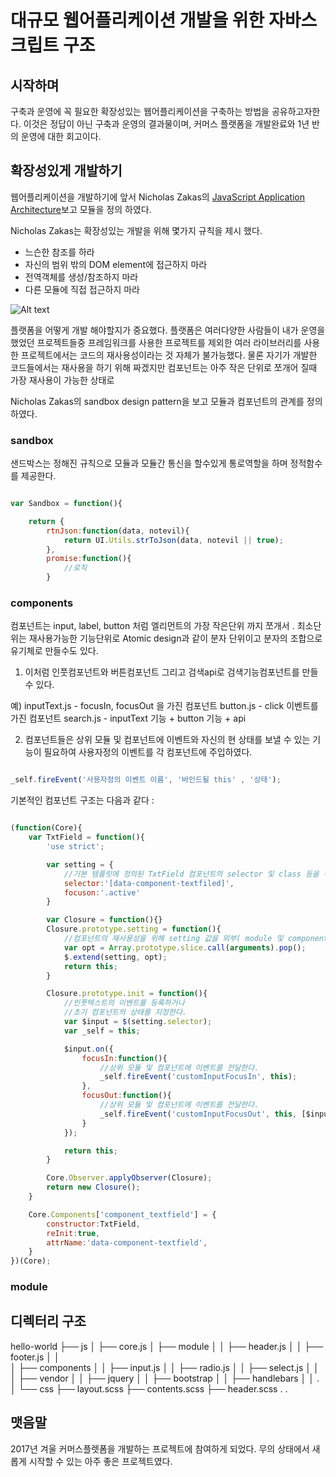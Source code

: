 # 대규모 웹어플리케이션 개발을 위한 자바스크립트 구조

## 시작하며
구축과 운영에 꼭 필요한 확장성있는 웹어플리케이션을 구축하는 방법을 공유하고자한다. 이것은 정답이 아닌 구축과 운영의 결과물이며,
커머스 플랫폼을 개발완료와 1년 반의 운영에 대한 회고이다.

## 확장성있게 개발하기
웹어플리케이션을 개발하기에 앞서 Nicholas Zakas의 [JavaScript Application Architecture](https://www.slideshare.net/nzakas/scalable-javascript-application-architecture)보고 모듈을 정의 하였다.

Nicholas Zakas는 확장성있는 개발을 위해 몇가지 규칙을 제시 했다.
- 느슨한 참조를 하라
- 자신의 범위 밖의 DOM element에 접근하지 마라
- 전역객체를 생성/참조하지 마라
- 다른 모듈에 직접 접근하지 마라

![Alt text](/img.jpg "Optional title")

플랫폼을 어떻게 개발 해야할지가 중요했다. 플랫폼은 여러다양한 사람들이 
내가 운영을 했었던 프로젝트들중 프레임워크를 사용한 프로젝트를 제외한 여러 라이브러리를 사용한 프로젝트에서는 코드의 재사용성이라는 것 자체가 불가능했다. 물론 자기가 개발한 코드들에서는 재사용을 하기 위해 짜겠지만 
컴포넌트는 아주 작은 단위로 쪼개어 질때 가장 재사용이 가능한 상태로 



Nicholas Zakas의 sandbox design pattern을 보고 모듈과 컴포넌트의 관계를 정의 하였다.


### sandbox

샌드박스는 정해진 규칙으로 모듈과 모듈간 통신을 할수있게 통로역할을 하며 정적함수를 제공한다. 

```javascript

var Sandbox = function(){

    return {
        rtnJson:function(data, notevil){
            return UI.Utils.strToJson(data, notevil || true);
        },
        promise:function(){
            //로직
        }

```


### components

컴포넌트는 input, label, button 처럼 엘리먼트의 가장 작은단위 까지 쪼개서 . 최소단위는 재사용가능한 기능단위로 Atomic design과 같이 분자 단위이고 분자의 조합으로 유기체로 만들수도 있다. 

1. 이처럼 인풋컴포넌트와 버튼컴포넌트 그리고 검색api로 검색기능컴포넌트를 만들수 있다.

예) inputText.js - focusIn, focusOut 을 가진 컴포넌트
    button.js - click 이벤트를 가진 컴포넌트
    search.js - inputText 기능 + button 기능 + api


2. 컴포넌트들은 상위 모듈 및 컴포넌트에 이벤트와 자신의 현 상태를 보낼 수 있는 기능이 필요하여 사용자정의 이벤트를 각 컴포넌트에 주입하였다.

```javascript

_self.fireEvent('사용자정의 이벤트 이름', '바인드될 this' , '상태');

```


기본적인 컴포넌트 구조는 다음과 같다 :

```javascript

(function(Core){
    var TxtField = function(){
        'use strict';

        var setting = {
            //기본 템플릿에 정의된 TxtField 컴포넌트의 selector 및 class 등을 작성한다.
            selector:'[data-component-textfiled]',
            focuson:'.active'
        }

        var Closure = function(){}
        Closure.prototype.setting = function(){
            //컴포넌트의 재사용성을 위해 setting 값을 외부( module 및 component )에서 변경가능하도록 한다.
            var opt = Array.prototype.slice.call(arguments).pop();
            $.extend(setting, opt);
            return this; 
        }

        Closure.prototype.init = function(){
            //인풋텍스트의 이벤트를 등록하거나 
            //초기 컴포넌트의 상태를 지정한다.
            var $input = $(setting.selector);
            var _self = this;

            $input.on({
                focusIn:function(){
                    //상위 모듈 및 컴포넌트에 이벤트를 전달한다.
                    _self.fireEvent('customInputFocusIn', this);
                },
                focusOut:function(){
                    //상위 모듈 및 컴포넌트에 이벤트를 전달한다.
                    _self.fireEvent('customInputFocusOut', this, [$input.val()]);
                }
            });

            return this;
        }

        Core.Observer.applyObserver(Closure);
        return new Closure();
    }

    Core.Components['component_textfield'] = {
        constructor:TxtField,
        reInit:true,
        attrName:'data-component-textfield',
    }
})(Core);

```


### module






## 디렉터리 구조

hello-world
├── js
│   ├── core.js
│   ├── module
│   │    ├── header.js
│   │    ├── footer.js
│   │            
│   ├── components
│   │    ├── input.js
│   │    ├── radio.js
│   │    ├── select.js
│   │            
│   ├── vendor
│   │    ├── jquery
│   │    ├── bootstrap
│   │    ├── handlebars
│   │            .
│
└── css
    ├── layout.scss
    ├── contents.scss
    ├── header.scss
        .
        .


## 맷음말
2017년 겨울 커머스플렛폼을 개발하는 프로젝트에 참여하게 되었다. 무의 상태에서 새롭게 시작할 수 있는 아주 좋은 프로젝트였다.
